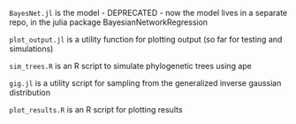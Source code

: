`BayesNet.jl` is the model - DEPRECATED - now the model lives in a separate repo, in the julia package BayesianNetworkRegression

`plot_output.jl` is a utility function for plotting output (so far for testing and simulations) 

`sim_trees.R` is an R script to simulate phylogenetic trees using ape

`gig.jl` is a utility script for sampling from the generalized inverse gaussian distribution

`plot_results.R` is an R script for plotting results 